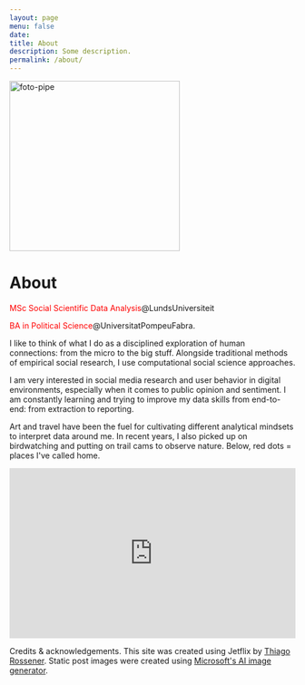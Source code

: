 ```yaml
---
layout: page
menu: false
date:
title: About
description: Some description.
permalink: /about/
---
```


<img class="img-rounded" src="https://i.ibb.co/yFH16WT/foto-pipe.jpg" alt="foto-pipe" border="0" width="300">

# About

<span style="color: red;"> MSc Social Scientific Data Analysis</span>@LundsUniversiteit 

<span style="color: red;"> BA in Political Science</span>@UniversitatPompeuFabra.

I like to think of what I do as a disciplined exploration of human connections: from the micro to the big stuff. Alongside traditional methods of empirical social research, I use computational social science approaches. 

I am very interested in social media research and user behavior in digital environments, especially when it comes to public opinion and sentiment. I am constantly learning and trying to improve my data skills from end-to-end: from extraction to reporting.  

Art and travel have been the fuel for cultivating different analytical mindsets to interpret data around me. In recent years, I also picked up on birdwatching and putting on trail cams to observe nature. Below, red dots = places I've called home.

<iframe src="https://felipevillota.com/wp-content/uploads/2024/04/mapp.html" width="100%" height="300" style="border: none; overflow: hidden;"></iframe>

Credits & acknowledgements. This site was created using Jetflix by <a href="https://rossener.com" target="_blank" class="creator">Thiago Rossener</a>. Static post images were created using <a href="https://create.microsoft.com/en-us/features/ai-image-generator" target="_blank" class="creator"> Microsoft's AI image generator</a>.